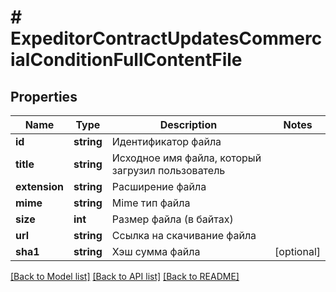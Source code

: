 # # ExpeditorContractUpdatesCommercialConditionFullContentFile

## Properties

Name | Type | Description | Notes
------------ | ------------- | ------------- | -------------
**id** | **string** | Идентификатор файла |
**title** | **string** | Исходное имя файла, который загрузил пользователь |
**extension** | **string** | Расширение файла |
**mime** | **string** | Mime тип файла |
**size** | **int** | Размер файла (в байтах) |
**url** | **string** | Ссылка на скачивание файла |
**sha1** | **string** | Хэш сумма файла | [optional]

[[Back to Model list]](../../README.md#models) [[Back to API list]](../../README.md#endpoints) [[Back to README]](../../README.md)
